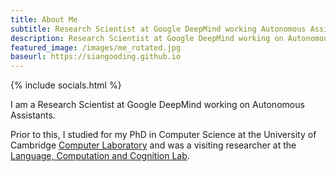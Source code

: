 ```yaml
---
title: About Me
subtitle: Research Scientist at Google DeepMind working Autonomous Assistants
description: Research Scientist at Google DeepMind working on Autonomous Assistants
featured_image: /images/me_rotated.jpg
baseurl: https://siangooding.github.io
---
```

{% include socials.html %}


I am a Research Scientist at Google DeepMind working on Autonomous Assistants. 

Prior to this, I studied for my PhD in Computer Science at the University of Cambridge <a href="https://www.cl.cam.ac.uk">Computer Laboratory</a> and was a visiting researcher at the <a href= "https://lacclab.github.io">Language, Computation and Cognition Lab</a>.